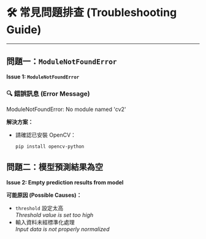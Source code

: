 # 🛠️ 常見問題排查 (Troubleshooting Guide)

---

## 問題一：`ModuleNotFoundError`  
**Issue 1: `ModuleNotFoundError`**

### 🔍 錯誤訊息 (Error Message)
ModuleNotFoundError: No module named 'cv2'

**解決方案：**  
- 請確認已安裝 OpenCV：

  ```bash
  pip install opencv-python


## 問題二：模型預測結果為空  
**Issue 2: Empty prediction results from model**

**可能原因 (Possible Causes)：**  
- `threshold` 設定太高  
  _Threshold value is set too high_  
- 輸入資料未經標準化處理  
  _Input data is not properly normalized_
